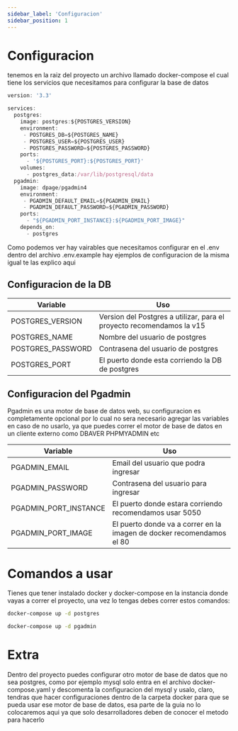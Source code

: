 ```yaml
---
sidebar_label: 'Configuracion'
sidebar_position: 1
---
```


# Configuracion

tenemos en la raiz del proyecto un archivo llamado docker-compose el cual tiene los servicios que necesitamos para configurar la base de datos

```jsx title="Configuracion en docker-compose.yaml"
version: '3.3'

services:
  postgres:
    image: postgres:${POSTGRES_VERSION}
    environment:
     - POSTGRES_DB=${POSTGRES_NAME}
     - POSTGRES_USER=${POSTGRES_USER}
     - POSTGRES_PASSWORD=${POSTGRES_PASSWORD}
    ports:
      - '${POSTGRES_PORT}:${POSTGRES_PORT}'
    volumes:
      - postgres_data:/var/lib/postgresql/data
  pgadmin:
    image: dpage/pgadmin4
    environment:
     - PGADMIN_DEFAULT_EMAIL=${PGADMIN_EMAIL}
     - PGADMIN_DEFAULT_PASSWORD=${PGADMIN_PASSWORD}
    ports:
      - "${PGADMIN_PORT_INSTANCE}:${PGADMIN_PORT_IMAGE}"
    depends_on:
      - postgres
```

Como podemos ver hay vairables que necesitamos configurar en el .env dentro del archivo .env.example hay ejemplos de configuracion de la misma igual te las explico aqui

## Configuracion de la DB

| Variable | Uso |
|----------|----------|
| POSTGRES_VERSION   | Version del Postgres a utilizar, para el proyecto recomendamos la v15 |
| POSTGRES_NAME    | Nombre del usuario de postgres   |
| POSTGRES_PASSWORD   | Contrasena del usuario de postgres   |
| POSTGRES_PORT   | El puerto donde esta corriendo la DB de postgres|

## Configuracion del Pgadmin

Pgadmin es una motor de base de datos web, su configuracion es completamente opcional por lo cual no sera necesario agregar las variables en caso de no usarlo, ya que puedes correr el motor de base de datos en un cliente externo como DBAVER PHPMYADMIN etc

| Variable | Uso |
|----------|----------|
| PGADMIN_EMAIL   | Email del usuario que podra ingresar |
| PGADMIN_PASSWORD    | Contrasena del usuario para ingresar   |
| PGADMIN_PORT_INSTANCE   | El puerto donde estara corriendo recomendamos usar 5050   |
| PGADMIN_PORT_IMAGE   | El puerto donde va a correr en la imagen de docker recomendamos el 80|

# Comandos a usar

Tienes que tener instalado docker y docker-compose en la instancia donde vayas a correr el proyecto, una vez lo tengas debes correr estos comandos:

```bash title="Comandos para levantar el postgres"
docker-compose up -d postgres
```

```bash title="Comandos para levantar el pgadmin"
docker-compose up -d pgadmin
```

# Extra

Dentro del proyecto puedes configurar otro motor de base de datos que no sea postgres, como por ejemplo mysql solo entra en el archivo docker-compose.yaml y descomenta la configuracion del mysql y usalo, claro, tendras que hacer configuraciones dentro de la carpeta docker para que se pueda usar ese motor de base de datos, esa parte de la guia no lo colocaremos aqui ya que solo desarrolladores deben de conocer el metodo para hacerlo
